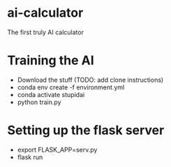 # ai-calculator
The first truly AI calculator

# Training the AI

- Download the stuff (TODO: add clone instructions)
- conda env create -f environment.yml
- conda activate stupidai
- python train.py

# Setting up the flask server

- export FLASK_APP=serv.py
- flask run
